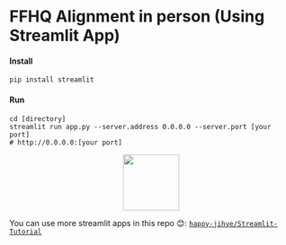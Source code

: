 # FFHQ Alignment in person (Using Streamlit App)

#### Install
```
pip install streamlit
```

#### Run
```
cd [directory]
streamlit run app.py --server.address 0.0.0.0 --server.port [your port]
# http://0.0.0.0:[your port]
```

<p align="center">
    <img src='demo.gif?raw=1' width = '100' >
</p>

You can use more streamlit apps in this repo 😊: [`happy-jihye/Streamlit-Tutorial`](https://github.com/happy-jihye/Streamlit-Tutorial)